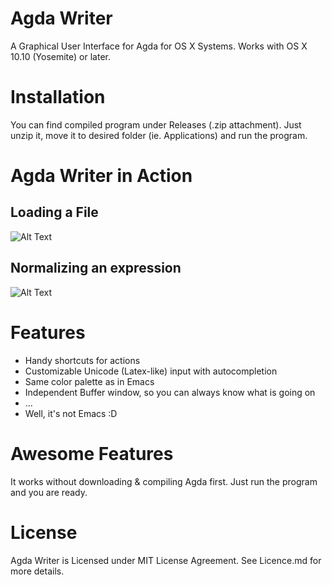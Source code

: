 # Agda Writer
A Graphical User Interface for Agda for OS X Systems.
Works with OS X 10.10 (Yosemite) or later.

# Installation
You can find compiled program under Releases (.zip attachment). Just unzip it, move it to desired folder (ie. Applications) and run the program.

# Agda Writer in Action
## Loading a File
![Alt Text](https://github.com/markokoleznik/agda-writer/blob/master/Agda%20Writer/ReadmeMarkdown/ex01.gif)

## Normalizing an expression
![Alt Text](https://github.com/markokoleznik/agda-writer/blob/master/Agda%20Writer/ReadmeMarkdown/ex02.gif)

# Features
- Handy shortcuts for actions
- Customizable Unicode (Latex-like) input with autocompletion
- Same color palette as in Emacs
- Independent Buffer window, so you can always know what is going on
- ...
- Well, it's not Emacs :D

# Awesome Features
It works without downloading & compiling Agda first. Just run the program and you are ready.

# License
Agda Writer is Licensed under MIT License Agreement.
See Licence.md for more details.

